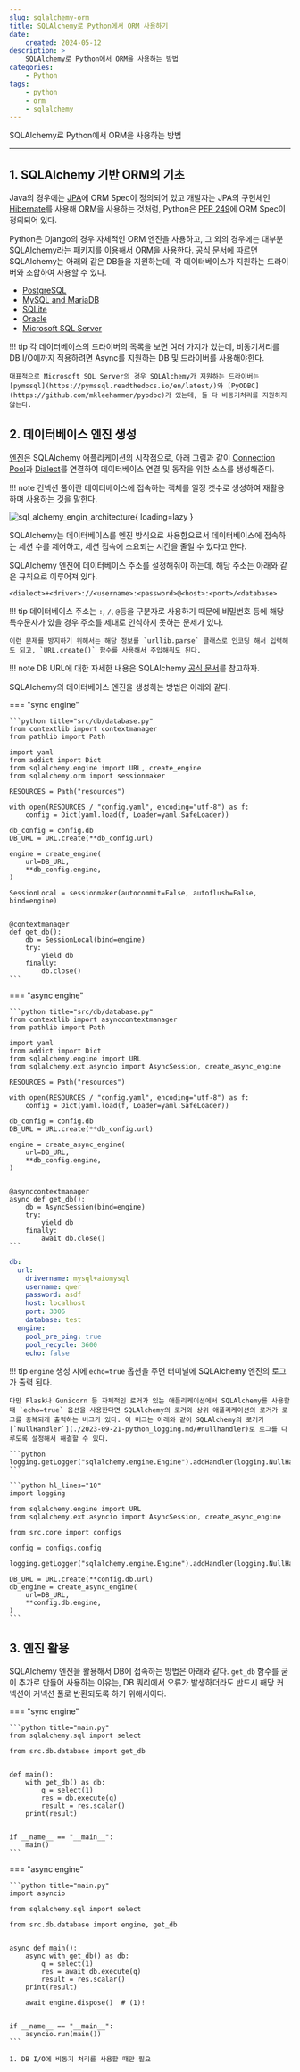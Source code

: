 ```yaml
---
slug: sqlalchemy-orm
title: SQLAlchemy로 Python에서 ORM 사용하기
date:
    created: 2024-05-12
description: >
    SQLAlchemy로 Python에서 ORM을 사용하는 방법
categories:
    - Python
tags:
    - python
    - orm
    - sqlalchemy
---
```


SQLAlchemy로 Python에서 ORM을 사용하는 방법  

<!-- more -->

---

## 1. SQLAlchemy 기반 ORM의 기초

Java의 경우에는 [JPA](https://jakarta.ee/specifications/platform/9/apidocs/jakarta/persistence/package-summary.html)에 ORM Spec이 정의되어 있고 개발자는 JPA의 구현체인 [Hibernate](https://hibernate.org/)를 사용해 ORM을 사용하는 것처럼, Python은 [PEP 249](https://peps.python.org/pep-0249/)에 ORM Spec이 정의되어 있다.  

Python은 Django의 경우 자체적인 ORM 엔진을 사용하고, 그 외의 경우에는 대부분 [SQLAlchemy](https://www.sqlalchemy.org/)라는 패키지를 이용해서 ORM을 사용한다. [공식 문서](https://docs.sqlalchemy.org/en/20/dialects/index.html)에 따르면 SQLAlchemy는 아래와 같은 DB들을 지원하는데, 각 데이터베이스가 지원하는 드라이버와 조합하여 사용할 수 있다.  

- [PostgreSQL](https://docs.sqlalchemy.org/en/20/dialects/postgresql.html)
- [MySQL and MariaDB](https://docs.sqlalchemy.org/en/20/dialects/mysql.html)
- [SQLite](https://docs.sqlalchemy.org/en/20/dialects/sqlite.html)
- [Oracle](https://docs.sqlalchemy.org/en/20/dialects/oracle.html)
- [Microsoft SQL Server](https://docs.sqlalchemy.org/en/20/dialects/mssql.html)

!!! tip
    각 데이터베이스의 드라이버의 목록을 보면 여러 가지가 있는데, 비동기처리를 DB I/O에까지 적용하려면 Async를 지원하는 DB 및 드라이버를 사용해야한다.  

    대표적으로 Microsoft SQL Server의 경우 SQLAlchemy가 지원하는 드라이버는 [pymssql](https://pymssql.readthedocs.io/en/latest/)와 [PyODBC](https://github.com/mkleehammer/pyodbc)가 있는데, 둘 다 비동기처리를 지원하지 않는다.  

## 2. 데이터베이스 엔진 생성

[엔진](https://docs.sqlalchemy.org/en/20/core/engines.html)은 SQLAlchemy 애플리케이션의 시작점으로, 아래 그림과 같이 [Connection Pool](https://docs.sqlalchemy.org/en/20/core/pooling.html#sqlalchemy.pool.Pool)과 [Dialect](https://docs.sqlalchemy.org/en/20/core/internals.html#sqlalchemy.engine.Dialect)를 연결하여 데이터베이스 연결 및 동작을 위한 소스를 생성해준다.  

!!! note
    컨넥션 풀이란 데이터베이스에 접속하는 객체를 일정 갯수로 생성하여 재활용하며 사용하는 것을 말한다.  

![sql_alchemy_engin_architecture](https://docs.sqlalchemy.org/en/20/_images/sqla_engine_arch.png){ loading=lazy }

SQLAlchemy는 데이터베이스를 엔진 방식으로 사용함으로서 데이터베이스에 접속하는 세션 수를 제어하고, 세션 접속에 소요되는 시간을 줄일 수 있다고 한다.  

SQLAlchemy 엔진에 데이터베이스 주소를 설정해줘야 하는데, 해당 주소는 아래와 같은 규칙으로 이루어져 있다.  

```
<dialect>+<driver>://<username>:<password>@<host>:<port>/<database>
```

!!! tip
    데이터베이스 주소는 `:`, `/`, `@`등을 구분자로 사용하기 때문에 비밀번호 등에 해당 특수문자가 있을 경우 주소를 제대로 인식하지 못하는 문제가 있다.  
    
    이런 문제를 방지하기 위해서는 해당 정보를 `urllib.parse` 클래스로 인코딩 해서 입력해도 되고, `URL.create()` 함수를 사용해서 주입해줘도 된다.  

!!! note
    DB URL에 대한 자세한 내용은 SQLAlchemy [공식 문서](https://docs.sqlalchemy.org/en/20/core/engines.html#database-urls)를 참고하자.  

SQLAlchemy의 데이터베이스 엔진을 생성하는 방법은 아래와 같다.  

=== "sync engine"

    ```python title="src/db/database.py"
    from contextlib import contextmanager
    from pathlib import Path

    import yaml
    from addict import Dict
    from sqlalchemy.engine import URL, create_engine
    from sqlalchemy.orm import sessionmaker

    RESOURCES = Path("resources")

    with open(RESOURCES / "config.yaml", encoding="utf-8") as f:
        config = Dict(yaml.load(f, Loader=yaml.SafeLoader))

    db_config = config.db
    DB_URL = URL.create(**db_config.url)

    engine = create_engine(
        url=DB_URL,
        **db_config.engine,
    )

    SessionLocal = sessionmaker(autocommit=False, autoflush=False, bind=engine)


    @contextmanager
    def get_db():
        db = SessionLocal(bind=engine)
        try:
            yield db
        finally:
            db.close()
    ```

=== "async engine"

    ```python title="src/db/database.py"
    from contextlib import asynccontextmanager
    from pathlib import Path

    import yaml
    from addict import Dict
    from sqlalchemy.engine import URL
    from sqlalchemy.ext.asyncio import AsyncSession, create_async_engine

    RESOURCES = Path("resources")

    with open(RESOURCES / "config.yaml", encoding="utf-8") as f:
        config = Dict(yaml.load(f, Loader=yaml.SafeLoader))

    db_config = config.db
    DB_URL = URL.create(**db_config.url)

    engine = create_async_engine(
        url=DB_URL,
        **db_config.engine,
    )


    @asynccontextmanager
    async def get_db():
        db = AsyncSession(bind=engine)
        try:
            yield db
        finally:
            await db.close()
    ```

```yaml title="resources/config.yaml"
db:
  url:
    drivername: mysql+aiomysql
    username: qwer
    password: asdf
    host: localhost
    port: 3306
    database: test
  engine:
    pool_pre_ping: true
    pool_recycle: 3600
    echo: false
```

!!! tip
    `engine` 생성 시에 `echo=true` 옵션을 주면 터미널에 SQLAlchemy 엔진의 로그가 출력 된다.  

    다만 Flask나 Gunicorn 등 자체적인 로거가 있는 애플리케이션에서 SQLAlchemy를 사용할 때 `echo=true` 옵션을 사용한다면 SQLAlchemy의 로거와 상위 애플리케이션의 로거가 로그를 중복되게 출력하는 버그가 있다. 이 버그는 아래와 같이 SQLAlchemy의 로거가 [`NullHandler`](./2023-09-21-python_logging.md/#nullhandler)로 로그를 다루도록 설정해서 해결할 수 있다.  

    ```python
    logging.getLogger("sqlalchemy.engine.Engine").addHandler(logging.NullHandler())
    ```

    ```python hl_lines="10"
    import logging

    from sqlalchemy.engine import URL
    from sqlalchemy.ext.asyncio import AsyncSession, create_async_engine

    from src.core import configs

    config = configs.config

    logging.getLogger("sqlalchemy.engine.Engine").addHandler(logging.NullHandler())

    DB_URL = URL.create(**config.db.url)
    db_engine = create_async_engine(
        url=DB_URL,
        **config.db.engine,
    )
    ```

## 3. 엔진 활용

SQLAlchemy 엔진을 활용해서 DB에 접속하는 방법은 아래와 같다. `get_db` 함수를 굳이 추가로 만들어 사용하는 이유는, DB 쿼리에서 오류가 발생하더라도 반드시 해당 커넥션이 커넥션 풀로 반환되도록 하기 위해서이다.  

=== "sync engine"

    ```python title="main.py"
    from sqlalchemy.sql import select

    from src.db.database import get_db


    def main():
        with get_db() as db:
            q = select(1)
            res = db.execute(q)
            result = res.scalar()
        print(result)


    if __name__ == "__main__":
        main()
    ```

=== "async engine"

    ```python title="main.py"
    import asyncio

    from sqlalchemy.sql import select

    from src.db.database import engine, get_db


    async def main():
        async with get_db() as db:
            q = select(1)
            res = await db.execute(q)
            result = res.scalar()
        print(result)

        await engine.dispose()  # (1)!


    if __name__ == "__main__":
        asyncio.run(main())
    ```

    1. DB I/O에 비동기 처리를 사용할 때만 필요
